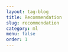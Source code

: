 ```yaml
---
layout: tag-blog
title: Recommendation
slug: recommendation
category: ml
menu: false
order: 1
---
```

